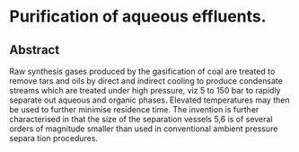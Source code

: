 # Purification of aqueous effluents.

## Abstract
Raw synthesis gases produced by the gasification of coal are treated to remove tars and oils by direct and indirect cooling to produce condensate streams which are treated under high pressure, viz 5 to 150 bar to rapidly separate out aqueous and organic phases. Elevated temperatures may then be used to further minimise residence time. The invention is further characterised in that the size of the separation vessels 5,6 is of several orders of magnitude smaller than used in conventional ambient pressure separa tion procedures.